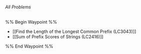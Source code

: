 ###### *All Problems*
%% Begin Waypoint %%
- [[Find the Length of the Longest Common Prefix (LC3043)]]
- [[Sum of Prefix Scores of Strings (LC2416)]]

%% End Waypoint %%